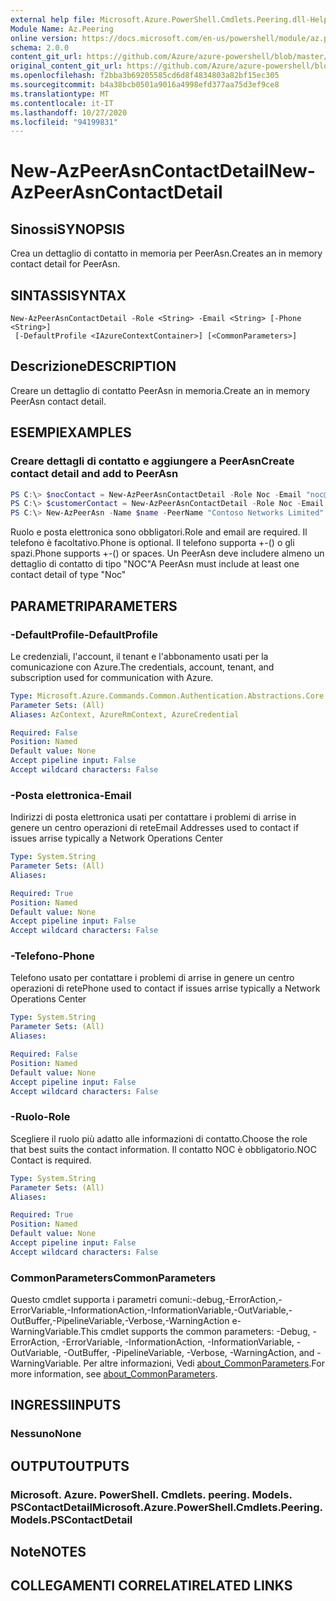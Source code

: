 ```yaml
---
external help file: Microsoft.Azure.PowerShell.Cmdlets.Peering.dll-Help.xml
Module Name: Az.Peering
online version: https://docs.microsoft.com/en-us/powershell/module/az.peering/new-azpeerasncontactdetail
schema: 2.0.0
content_git_url: https://github.com/Azure/azure-powershell/blob/master/src/Peering/Peering/help/New-AzPeerAsnContactDetail.md
original_content_git_url: https://github.com/Azure/azure-powershell/blob/master/src/Peering/Peering/help/New-AzPeerAsnContactDetail.md
ms.openlocfilehash: f2bba3b69205585cd6d8f4834803a82bf15ec305
ms.sourcegitcommit: b4a38bcb0501a9016a4998efd377aa75d3ef9ce8
ms.translationtype: MT
ms.contentlocale: it-IT
ms.lasthandoff: 10/27/2020
ms.locfileid: "94199831"
---
```

# <span data-ttu-id="e5844-101">New-AzPeerAsnContactDetail</span><span class="sxs-lookup"><span data-stu-id="e5844-101">New-AzPeerAsnContactDetail</span></span>

## <span data-ttu-id="e5844-102">Sinossi</span><span class="sxs-lookup"><span data-stu-id="e5844-102">SYNOPSIS</span></span>
<span data-ttu-id="e5844-103">Crea un dettaglio di contatto in memoria per PeerAsn.</span><span class="sxs-lookup"><span data-stu-id="e5844-103">Creates an in memory contact detail for PeerAsn.</span></span> 

## <span data-ttu-id="e5844-104">SINTASSI</span><span class="sxs-lookup"><span data-stu-id="e5844-104">SYNTAX</span></span>

```
New-AzPeerAsnContactDetail -Role <String> -Email <String> [-Phone <String>]
 [-DefaultProfile <IAzureContextContainer>] [<CommonParameters>]
```

## <span data-ttu-id="e5844-105">Descrizione</span><span class="sxs-lookup"><span data-stu-id="e5844-105">DESCRIPTION</span></span>
<span data-ttu-id="e5844-106">Creare un dettaglio di contatto PeerAsn in memoria.</span><span class="sxs-lookup"><span data-stu-id="e5844-106">Create an in memory PeerAsn contact detail.</span></span>

## <span data-ttu-id="e5844-107">ESEMPI</span><span class="sxs-lookup"><span data-stu-id="e5844-107">EXAMPLES</span></span>

### <span data-ttu-id="e5844-108">Creare dettagli di contatto e aggiungere a PeerAsn</span><span class="sxs-lookup"><span data-stu-id="e5844-108">Create contact detail and add to PeerAsn</span></span>
```powershell
PS C:\> $nocContact = New-AzPeerAsnContactDetail -Role Noc -Email "noc@contoso.com" -Phone "+1 (887) 888-8088"
PS C:\> $customerContact = New-AzPeerAsnContactDetail -Role Noc -Email "noc@contoso.com" -Phone "+1 (887) 888-8088"
PS C:\> New-AzPeerAsn -Name $name -PeerName "Contoso Networks Limited" -PeerAsn 65000 -ContactDetail $nocContact,$customerContact
```

<span data-ttu-id="e5844-109">Ruolo e posta elettronica sono obbligatori.</span><span class="sxs-lookup"><span data-stu-id="e5844-109">Role and email are required.</span></span> <span data-ttu-id="e5844-110">Il telefono è facoltativo.</span><span class="sxs-lookup"><span data-stu-id="e5844-110">Phone is optional.</span></span> <span data-ttu-id="e5844-111">Il telefono supporta +-() o gli spazi.</span><span class="sxs-lookup"><span data-stu-id="e5844-111">Phone supports +-() or spaces.</span></span> <span data-ttu-id="e5844-112">Un PeerAsn deve includere almeno un dettaglio di contatto di tipo "NOC"</span><span class="sxs-lookup"><span data-stu-id="e5844-112">A PeerAsn must include at least one contact detail of type "Noc"</span></span>

## <span data-ttu-id="e5844-113">PARAMETRI</span><span class="sxs-lookup"><span data-stu-id="e5844-113">PARAMETERS</span></span>

### <span data-ttu-id="e5844-114">-DefaultProfile</span><span class="sxs-lookup"><span data-stu-id="e5844-114">-DefaultProfile</span></span>
<span data-ttu-id="e5844-115">Le credenziali, l'account, il tenant e l'abbonamento usati per la comunicazione con Azure.</span><span class="sxs-lookup"><span data-stu-id="e5844-115">The credentials, account, tenant, and subscription used for communication with Azure.</span></span>

```yaml
Type: Microsoft.Azure.Commands.Common.Authentication.Abstractions.Core.IAzureContextContainer
Parameter Sets: (All)
Aliases: AzContext, AzureRmContext, AzureCredential

Required: False
Position: Named
Default value: None
Accept pipeline input: False
Accept wildcard characters: False
```

### <span data-ttu-id="e5844-116">-Posta elettronica</span><span class="sxs-lookup"><span data-stu-id="e5844-116">-Email</span></span>
<span data-ttu-id="e5844-117">Indirizzi di posta elettronica usati per contattare i problemi di arrise in genere un centro operazioni di rete</span><span class="sxs-lookup"><span data-stu-id="e5844-117">Email Addresses used to contact if issues arrise typically a Network Operations Center</span></span>

```yaml
Type: System.String
Parameter Sets: (All)
Aliases:

Required: True
Position: Named
Default value: None
Accept pipeline input: False
Accept wildcard characters: False
```

### <span data-ttu-id="e5844-118">-Telefono</span><span class="sxs-lookup"><span data-stu-id="e5844-118">-Phone</span></span>
<span data-ttu-id="e5844-119">Telefono usato per contattare i problemi di arrise in genere un centro operazioni di rete</span><span class="sxs-lookup"><span data-stu-id="e5844-119">Phone used to contact if issues arrise typically a Network Operations Center</span></span>

```yaml
Type: System.String
Parameter Sets: (All)
Aliases:

Required: False
Position: Named
Default value: None
Accept pipeline input: False
Accept wildcard characters: False
```

### <span data-ttu-id="e5844-120">-Ruolo</span><span class="sxs-lookup"><span data-stu-id="e5844-120">-Role</span></span>
<span data-ttu-id="e5844-121">Scegliere il ruolo più adatto alle informazioni di contatto.</span><span class="sxs-lookup"><span data-stu-id="e5844-121">Choose the role that best suits the contact information.</span></span>
<span data-ttu-id="e5844-122">Il contatto NOC è obbligatorio.</span><span class="sxs-lookup"><span data-stu-id="e5844-122">NOC Contact is required.</span></span>

```yaml
Type: System.String
Parameter Sets: (All)
Aliases:

Required: True
Position: Named
Default value: None
Accept pipeline input: False
Accept wildcard characters: False
```

### <span data-ttu-id="e5844-123">CommonParameters</span><span class="sxs-lookup"><span data-stu-id="e5844-123">CommonParameters</span></span>
<span data-ttu-id="e5844-124">Questo cmdlet supporta i parametri comuni:-debug,-ErrorAction,-ErrorVariable,-InformationAction,-InformationVariable,-OutVariable,-OutBuffer,-PipelineVariable,-Verbose,-WarningAction e-WarningVariable.</span><span class="sxs-lookup"><span data-stu-id="e5844-124">This cmdlet supports the common parameters: -Debug, -ErrorAction, -ErrorVariable, -InformationAction, -InformationVariable, -OutVariable, -OutBuffer, -PipelineVariable, -Verbose, -WarningAction, and -WarningVariable.</span></span> <span data-ttu-id="e5844-125">Per altre informazioni, Vedi [about_CommonParameters](http://go.microsoft.com/fwlink/?LinkID=113216).</span><span class="sxs-lookup"><span data-stu-id="e5844-125">For more information, see [about_CommonParameters](http://go.microsoft.com/fwlink/?LinkID=113216).</span></span>

## <span data-ttu-id="e5844-126">INGRESSI</span><span class="sxs-lookup"><span data-stu-id="e5844-126">INPUTS</span></span>

### <span data-ttu-id="e5844-127">Nessuno</span><span class="sxs-lookup"><span data-stu-id="e5844-127">None</span></span>

## <span data-ttu-id="e5844-128">OUTPUT</span><span class="sxs-lookup"><span data-stu-id="e5844-128">OUTPUTS</span></span>

### <span data-ttu-id="e5844-129">Microsoft. Azure. PowerShell. Cmdlets. peering. Models. PSContactDetail</span><span class="sxs-lookup"><span data-stu-id="e5844-129">Microsoft.Azure.PowerShell.Cmdlets.Peering.Models.PSContactDetail</span></span>

## <span data-ttu-id="e5844-130">Note</span><span class="sxs-lookup"><span data-stu-id="e5844-130">NOTES</span></span>

## <span data-ttu-id="e5844-131">COLLEGAMENTI CORRELATI</span><span class="sxs-lookup"><span data-stu-id="e5844-131">RELATED LINKS</span></span>

